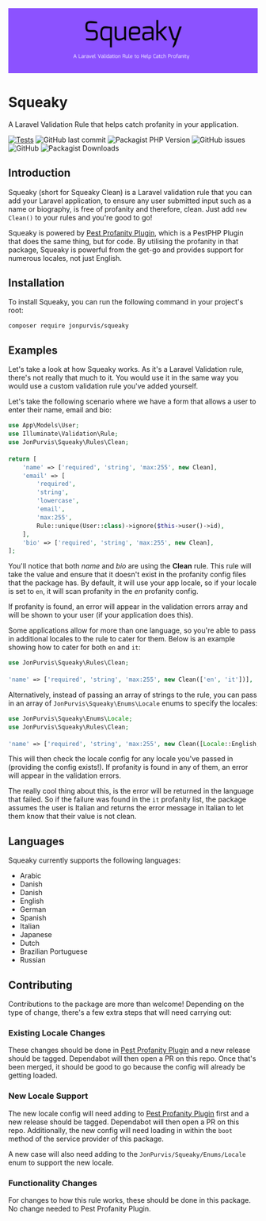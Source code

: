 <img src="art/banner.png">

# Squeaky
A Laravel Validation Rule that helps catch profanity in your application.

[![Tests](https://github.com/JonPurvis/squeaky/actions/workflows/tests.yml/badge.svg)](https://github.com/JonPurvis/squeaky/actions/workflows/tests.yml)
![GitHub last commit](https://img.shields.io/github/last-commit/jonpurvis/squeaky)
![Packagist PHP Version](https://img.shields.io/packagist/dependency-v/jonpurvis/squeaky/php)
![GitHub issues](https://img.shields.io/github/issues/jonpurvis/squeaky)
![GitHub](https://img.shields.io/github/license/jonpurvis/squeaky)
![Packagist Downloads](https://img.shields.io/packagist/dt/jonpurvis/squeaky)

## Introduction
Squeaky (short for Squeaky Clean) is a Laravel validation rule that you can add your Laravel application, to ensure any
user submitted input such as a name or biography, is free of profanity and therefore, clean. Just add `new Clean()` to
your rules and you're good to go!

Squeaky is powered by [Pest Profanity Plugin](https://github.com/pestphp/pest-plugin-profanity), which is a PestPHP Plugin that
does the same thing, but for code. By utilising the profanity in that package, Squeaky is powerful from the get-go and
provides support for numerous locales, not just English.

## Installation

To install Squeaky, you can run the following command in your project's root:

```text
composer require jonpurvis/squeaky
```

## Examples

Let's take a look at how Squeaky works. As it's a Laravel Validation rule, there's not really that much to it. You 
would use it in the same way you would use a custom validation rule you've added yourself.

Let's take the following scenario where we have a form that allows a user to enter their name, email and bio:

```php
use App\Models\User;
use Illuminate\Validation\Rule;
use JonPurvis\Squeaky\Rules\Clean;

return [
    'name' => ['required', 'string', 'max:255', new Clean],
    'email' => [
        'required',
        'string',
        'lowercase',
        'email',
        'max:255',
        Rule::unique(User::class)->ignore($this->user()->id),
    ],
    'bio' => ['required', 'string', 'max:255', new Clean],
];
```

You'll notice that both _name_ and _bio_ are using the **Clean** rule. This rule will take the value and ensure that 
it doesn't exist in the profanity config files that the package has. By default, it will use your app locale, so if 
your locale is set to `en`, it will scan profanity in the _en_ profanity config.

If profanity is found, an error will appear in the validation errors array and will be shown to your user 
(if your application does this).

Some applications allow for more than one language, so you're able to pass in additional locales to the rule to cater 
for them. Below is an example showing how to cater for both `en` and `it`:

```php
use JonPurvis\Squeaky\Rules\Clean;

'name' => ['required', 'string', 'max:255', new Clean(['en', 'it'])],
```

Alternatively, instead of passing an array of strings to the rule, you can pass in an array of `JonPurvis\Squeaky\Enums\Locale` enums to specify the locales:

```php
use JonPurvis\Squeaky\Enums\Locale;
use JonPurvis\Squeaky\Rules\Clean;

'name' => ['required', 'string', 'max:255', new Clean([Locale::English, Locale::Italian])],
```


This will then check the locale config for any locale you've passed in (providing the config exists!). If profanity is 
found in any of them, an error will appear in the validation errors. 

The really cool thing about this, is the error will be returned in the language that failed. So if the failure was
found in the `it` profanity list, the package assumes the user is Italian and returns the error message in Italian to
let them know that their value is not clean. 

## Languages
Squeaky currently supports the following languages:

- Arabic
- Danish
- Danish
- English
- German
- Spanish
- Italian
- Japanese
- Dutch
- Brazilian Portuguese
- Russian

## Contributing
Contributions to the package are more than welcome! Depending on the type of change, there's a few extra steps that will
need carrying out:

### Existing Locale Changes
These changes should be done in [Pest Profanity Plugin](https://github.com/pestphp/pest-plugin-profanit) and a new 
release should be tagged. Dependabot will then open a PR on this repo. Once that's been merged, it should be good to 
go because the config will already be getting loaded.

### New Locale Support
The new locale config will need adding to [Pest Profanity Plugin](https://github.com/pestphp/pest-plugin-profanit)
first and a new release should be tagged. Dependabot will then open a PR on this repo. Additionally, the new config 
will need loading in within the `boot` method of the service provider of this package. 

A new case will also need adding to the `JonPurvis/Squeaky/Enums/Locale` enum to support the new locale.

### Functionality Changes
For changes to how this rule works, these should be done in this package. No change needed to Pest Profanity Plugin.
